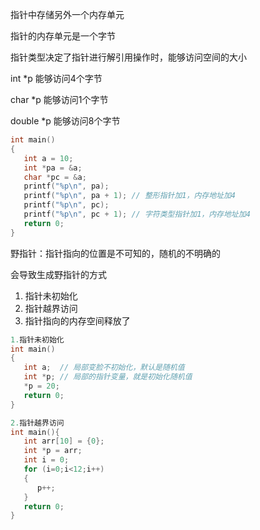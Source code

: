 指针中存储另外一个内存单元

指针的内存单元是一个字节

指针类型决定了指针进行解引用操作时，能够访问空间的大小

int *p  能够访问4个字节

char *p  能够访问1个字节

double *p  能够访问8个字节

```c
int main()
{
   int a = 10;
   int *pa = &a;
   char *pc = &a;
   printf("%p\n", pa);
   printf("%p\n", pa + 1); // 整形指针加1，内存地址加4
   printf("%p\n", pc);
   printf("%p\n", pc + 1); // 字符类型指针加1，内存地址加4
   return 0;
}
```

野指针：指针指向的位置是不可知的，随机的不明确的

会导致生成野指针的方式

1. 指针未初始化
2. 指针越界访问
3. 指针指向的内存空间释放了

```c
1.指针未初始化
int main()
{
   int a;  // 局部变脸不初始化，默认是随机值
   int *p; // 局部的指针变量，就是初始化随机值
   *p = 20;
   return 0;
}

2.指针越界访问
int main(){
   int arr[10] = {0};
   int *p = arr;
   int i = 0;
   for (i=0;i<12;i++)
   {
      p++;
   }
   return 0;
}

```

